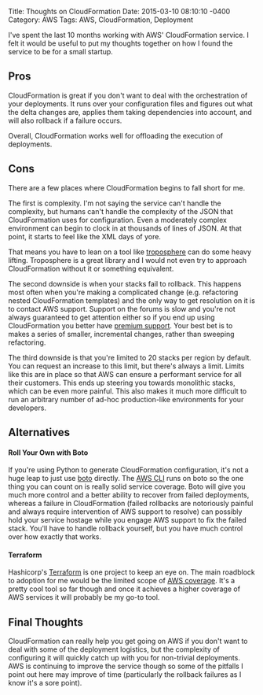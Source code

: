 Title: Thoughts on CloudFormation
Date: 2015-03-10 08:10:10 -0400
Category: AWS
Tags: AWS, CloudFormation, Deployment

I've spent the last 10 months working with AWS' CloudFormation service. I felt it would be useful to put my thoughts together on how I found the service to be for a small startup.

## Pros

CloudFormation is great if you don't want to deal with the orchestration of your deployments. It runs over your configuration files and figures out what the delta changes are, applies them taking dependencies into account, and will also rollback if a failure occurs.

Overall, CloudFormation works well for offloading the execution of deployments.

## Cons

There are a few places where CloudFormation begins to fall short for me.

The first is complexity. I'm not saying the service can't handle the complexity, but humans can't handle the complexity of the JSON that CloudFormation uses for configuration. Even a moderately complex environment can begin to clock in at thousands of lines of JSON. At that point, it starts to feel like the XML days of yore.

That means you have to lean on a tool like [troposphere](https://github.com/cloudtools/troposphere) can do some heavy lifting. Troposphere is a great library and I would not even try to approach CloudFormation without it or something equivalent.

The second downside is when your stacks fail to rollback. This happens most often when you're making a complicated change (e.g. refactoring nested CloudFormation templates) and the only way to get resolution on it is to contact AWS support. Support on the forums is slow and you're not always guaranteed to get attention either so if you end up using CloudFormation you better have [premium support](https://aws.amazon.com/premiumsupport/). Your best bet is to makes a series of smaller, incremental changes, rather than sweeping refactoring.

The third downside is that you're limited to 20 stacks per region by default. You can request an increase to this limit, but there's always a limit. Limits like this are in place so that AWS can ensure a performant service for all their customers. This ends up steering you towards monolithic stacks, which can be even more painful. This also makes it much more difficult to run an arbitrary number of ad-hoc production-like environments for your developers.

## Alternatives

#### Roll Your Own with Boto

If you're using Python to generate CloudFormation configuration, it's not a huge leap to just use [boto](http://boto.readthedocs.org/) directly. The [AWS CLI](http://aws.amazon.com/cli/) runs on boto so the one thing you can count on is really solid service coverage. Boto will give you much more control and a better ability to recover from failed deployments, whereas a failure in CloudFormation (failed rollbacks are notoriously painful and always require intervention of AWS support to resolve) can possibly hold your service hostage while you engage AWS support to fix the failed stack. You'll have to handle rollback yourself, but you have much control over how exactly that works.

#### Terraform

Hashicorp's [Terraform](https://www.terraform.io/) is one project to keep an eye on. The main roadblock to adoption for me would be the limited scope of [AWS coverage](https://github.com/hashicorp/terraform/issues/28). It's a pretty cool tool so far though and once it achieves a higher coverage of AWS services it will probably be my go-to tool.

## Final Thoughts

CloudFormation can really help you get going on AWS if you don't want to deal with some of the deployment logistics, but the complexity of configuring it will quickly catch up with you for non-trivial deployments. AWS is continuing to improve the service though so some of the pitfalls I point out here may improve of time (particularly the rollback failures as I know it's a sore point).

